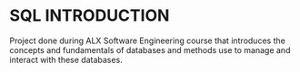# SQL INTRODUCTION

Project done during ALX Software Engineering course that introduces the concepts and fundamentals of databases and methods use to manage and interact with these databases.
